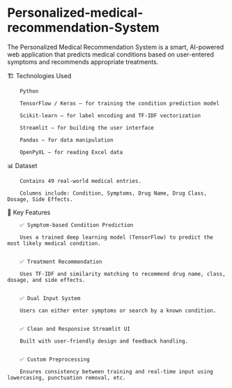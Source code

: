 # Personalized-medical-recommendation-System
The Personalized Medical Recommendation System is a smart, AI-powered web application that predicts medical conditions based on user-entered symptoms and recommends appropriate treatments. 


🏗 Technologies Used

        Python

        TensorFlow / Keras – for training the condition prediction model

        Scikit-learn – for label encoding and TF-IDF vectorization

        Streamlit – for building the user interface

        Pandas – for data manipulation

        OpenPyXL – for reading Excel data



📊 Dataset
 
        Contains 49 real-world medical entries.

        Columns include: Condition, Symptoms, Drug Name, Drug Class, Dosage, Side Effects.


🎯 Key Features

        ✅ Symptom-based Condition Prediction
        
        Uses a trained deep learning model (TensorFlow) to predict the most likely medical condition.


        ✅ Treatment Recommendation
        
        Uses TF-IDF and similarity matching to recommend drug name, class, dosage, and side effects.


        ✅ Dual Input System
        
        Users can either enter symptoms or search by a known condition.


        ✅ Clean and Responsive Streamlit UI
        
        Built with user-friendly design and feedback handling.


        ✅ Custom Preprocessing
        
        Ensures consistency between training and real-time input using lowercasing, punctuation removal, etc.

       
